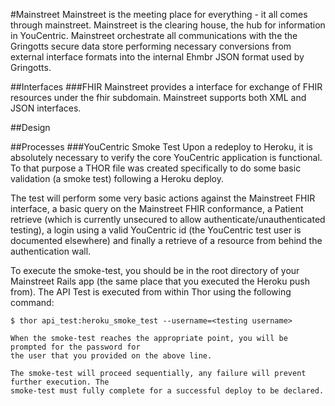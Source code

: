 #Mainstreet
Mainstreet is the meeting place for everything - it all comes through mainstreet. Mainstreet 
is the clearing house, the hub for information in YouCentric. Mainstreet orchestrate all
communications with the the Gringotts secure data store performing necessary conversions 
from external interface formats into the internal Ehmbr JSON format used by Gringotts.

##Interfaces
###FHIR
Mainstreet provides a interface for exchange of FHIR resources under the fhir subdomain. 
Mainstreet supports both XML and JSON interfaces.
 
##Design

##Processes
###YouCentric Smoke Test
Upon a redeploy to Heroku,  it is absolutely necessary to verify the core YouCentric
application is functional. To that purpose a THOR file was created specifically to do some
basic validation (a smoke test) following a Heroku deploy. 

The test will perform some very basic actions against the Mainstreet FHIR interface, a basic 
query on the Mainstreet FHIR conformance, a Patient retrieve (which is currently unsecured
to allow authenticate/unauthenticated testing), a login using a valid YouCentric id (the
YouCentric test user is documented elsewhere) and finally a retrieve of a resource from behind
the authentication wall.

To execute the smoke-test, you should be in the root directory of your Mainstreet Rails app
(the same place that you executed the Heroku push from). The API Test is executed from within
Thor using the following command:
```
$ thor api_test:heroku_smoke_test --username=<testing username>

When the smoke-test reaches the appropriate point, you will be prompted for the password for
the user that you provided on the above line.

The smoke-test will proceed sequentially, any failure will prevent further execution. The
smoke-test must fully complete for a successful deploy to be declared.